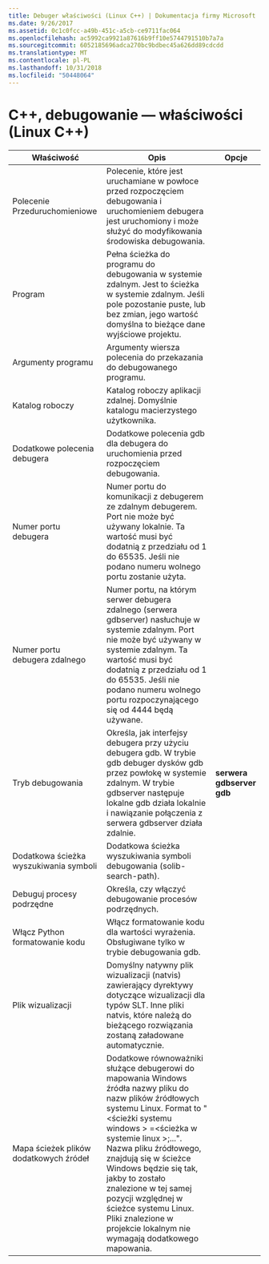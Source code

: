 ```yaml
---
title: Debuger właściwości (Linux C++) | Dokumentacja firmy Microsoft
ms.date: 9/26/2017
ms.assetid: 0c1c0fcc-a49b-451c-a5cb-ce9711fac064
ms.openlocfilehash: ac5992ca9921a87616b9ff10e5744791510b7a7a
ms.sourcegitcommit: 6052185696adca270bc9bdbec45a626dd89cdcdd
ms.translationtype: MT
ms.contentlocale: pl-PL
ms.lasthandoff: 10/31/2018
ms.locfileid: "50448064"
---
```

# <a name="c-debugging-properties-linux-c"></a>C++, debugowanie — właściwości (Linux C++)

Właściwość | Opis | Opcje
--- | ---| ---
Polecenie Przeduruchomieniowe | Polecenie, które jest uruchamiane w powłoce przed rozpoczęciem debugowania i uruchomieniem debugera jest uruchomiony i może służyć do modyfikowania środowiska debugowania.
Program | Pełna ścieżka do programu do debugowania w systemie zdalnym. Jest to ścieżka w systemie zdalnym. Jeśli pole pozostanie puste, lub bez zmian, jego wartość domyślna to bieżące dane wyjściowe projektu.
Argumenty programu | Argumenty wiersza polecenia do przekazania do debugowanego programu.
Katalog roboczy | Katalog roboczy aplikacji zdalnej. Domyślnie katalogu macierzystego użytkownika.
Dodatkowe polecenia debugera | Dodatkowe polecenia gdb dla debugera do uruchomienia przed rozpoczęciem debugowania.
Numer portu debugera | Numer portu do komunikacji z debugerem ze zdalnym debugerem. Port nie może być używany lokalnie. Ta wartość musi być dodatnią z przedziału od 1 do 65535. Jeśli nie podano numeru wolnego portu zostanie użyta.
Numer portu debugera zdalnego | Numer portu, na którym serwer debugera zdalnego (serwera gdbserver) nasłuchuje w systemie zdalnym. Port nie może być używany w systemie zdalnym. Ta wartość musi być dodatnią z przedziału od 1 do 65535. Jeśli nie podano numeru wolnego portu rozpoczynającego się od 4444 będą używane.
Tryb debugowania | Określa, jak interfejsy debugera przy użyciu debugera gdb. W trybie gdb debuger dysków gdb przez powłokę w systemie zdalnym. W trybie gdbserver następuje lokalne gdb działa lokalnie i nawiązanie połączenia z serwera gdbserver działa zdalnie. | **serwera gdbserver**<br>**gdb**<br>
Dodatkowa ścieżka wyszukiwania symboli | Dodatkowa ścieżka wyszukiwania symboli debugowania (solib-search-path).
Debuguj procesy podrzędne | Określa, czy włączyć debugowanie procesów podrzędnych.
Włącz Python formatowanie kodu | Włącz formatowanie kodu dla wartości wyrażenia. Obsługiwane tylko w trybie debugowania gdb.
Plik wizualizacji | Domyślny natywny plik wizualizacji (natvis) zawierający dyrektywy dotyczące wizualizacji dla typów SLT. Inne pliki natvis, które należą do bieżącego rozwiązania zostaną załadowane automatycznie.
Mapa ścieżek plików dodatkowych źródeł | Dodatkowe równoważniki służące debugerowi do mapowania Windows źródła nazwy pliku do nazw plików źródłowych systemu Linux. Format to "\<ścieżki systemu windows > =\<ścieżka w systemie linux >;...". Nazwa pliku źródłowego, znajdują się w ścieżce Windows będzie się tak, jakby to zostało znalezione w tej samej pozycji względnej w ścieżce systemu Linux. Pliki znalezione w projekcie lokalnym nie wymagają dodatkowego mapowania.
